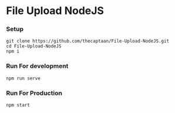 # File Upload NodeJS

### Setup 

    git clone https://github.com/thecaptaan/File-Upload-NodeJS.git
    cd File-Upload-NodeJS
    npm i

### Run For development

    npm run serve

### Run For Production

    npm start
